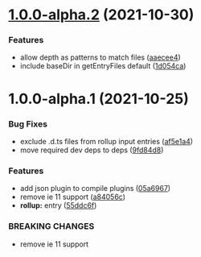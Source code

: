 # [1.0.0-alpha.2](https://github.com/tlibjs/scripts/compare/v1.0.0-alpha.1...v1.0.0-alpha.2) (2021-10-30)


### Features

* allow depth as patterns to match files ([aaecee4](https://github.com/tlibjs/scripts/commit/aaecee4f1010cdde15844c2708c0405340629152))
* include baseDir in getEntryFiles default ([1d054ca](https://github.com/tlibjs/scripts/commit/1d054ca267007ea6b284e93fc09707650c2ea734))

# 1.0.0-alpha.1 (2021-10-25)


### Bug Fixes

* exclude .d.ts files from rollup input entries ([af5e1a4](https://github.com/tlibjs/scripts/commit/af5e1a4df31bf11f4f20ba9aec1c253fa1644dc9))
* move required dev deps to deps ([9fd84d8](https://github.com/tlibjs/scripts/commit/9fd84d81d5aa3b8b36cb3cc5c2fad5a7b4482932))


### Features

* add json plugin to compile plugins ([05a6967](https://github.com/tlibjs/scripts/commit/05a696790941faf786854f9cdea43bca10c7b08b))
* remove ie 11 support ([a84056c](https://github.com/tlibjs/scripts/commit/a84056c98a45a7ec49352a549a3e071613101481))
* **rollup:** entry ([55ddc6f](https://github.com/tlibjs/scripts/commit/55ddc6fa275e1ad5cc40720f18df34ff1ef7d27b))


### BREAKING CHANGES

* remove ie 11 support
